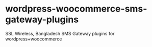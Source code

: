 # wordpress-woocommerce-sms-gateway-plugins
SSL Wireless, Bangladesh SMS Gateway plugins for wordpress+woocommerce 
